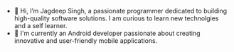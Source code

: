 - 👋 Hi, I’m Jagdeep Singh, a passionate programmer dedicated to building high-quality software solutions. I am curious to learn new technolgies and a self learner. 
- 👀 I'm currently an Android developer passionate about creating innovative and user-friendly mobile applications.

<!---
jagdeepsingh27/jagdeepsingh27 is a ✨ special ✨ repository because its `README.md` (this file) appears on your GitHub profile.
You can click the Preview link to take a look at your changes.
--->
